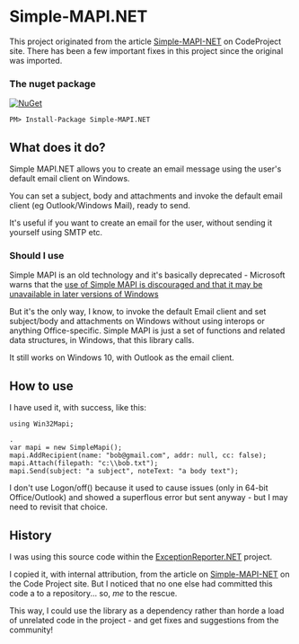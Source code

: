 # Simple-MAPI.NET
This project originated from the article
[Simple-MAPI-NET](https://www.codeproject.com/Articles/2048/Simple-MAPI-NET)
on CodeProject site. There has been a few important fixes in this project
since the original was imported.

### The nuget package
 [![NuGet](https://img.shields.io/nuget/v/Simple-MAPI.NET.svg)](https://www.nuget.org/packages/Simple-MAPI.NET/)
```
PM> Install-Package Simple-MAPI.NET
```

## What does it do?

Simple MAPI.NET allows you to create an email message using the user's
default email client on Windows.

You can set a subject, body and attachments and invoke
the default email client (eg Outlook/Windows Mail), ready to send.

It's useful if you want to create an email for the user, without sending
it yourself using SMTP etc.

### Should I use
Simple MAPI is an old technology and it's basically deprecated -
Microsoft warns that the [use of Simple MAPI is discouraged and that it may be unavailable in later versions of Windows](https://msdn.microsoft.com/en-us/library/windows/desktop/dd296734(v=vs.85).aspx)

But it's the only way, I know, to invoke the default Email
client and set subject/body and attachments on Windows without using interops or anything Office-specific. Simple MAPI is just a set of functions and related data structures, in Windows, that this library calls.

It still works on Windows 10, with Outlook as the email client.

## How to use

I have used it, with success, like this:
```
using Win32Mapi;

.
var mapi = new SimpleMapi();
mapi.AddRecipient(name: "bob@gmail.com", addr: null, cc: false);
mapi.Attach(filepath: "c:\\bob.txt");
mapi.Send(subject: "a subject", noteText: "a body text");
```

I don't use Logon/off() because it used to cause issues (only in 64-bit Office/Outlook)
and showed a superflous error but sent anyway - but I may need to revisit that choice.

## History

I was using this source code within the [ExceptionReporter.NET](https://github.com/PandaWood/ExceptionReporter.NET) project.

I copied it, with internal attribution, from the article on
[Simple-MAPI-NET](https://www.codeproject.com/Articles/2048/Simple-MAPI-NET)
on the Code Project site.
But I noticed that no one else had committed this code a to a repository...
so, *me* to the rescue.

This way, I could use the library as a dependency rather than
horde a load of unrelated code in the project - and get fixes and suggestions
from the community!
